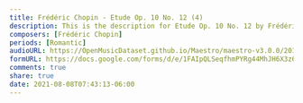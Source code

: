 ```yaml
---
title: Frédéric Chopin - Etude Op. 10 No. 12 (4)
description: This is the description for Etude Op. 10 No. 12 by Frédéric Chopin
composers: [Frédéric Chopin]
periods: [Romantic]
audioURL: https://OpenMusicDataset.github.io/Maestro/maestro-v3.0.0/2015/MIDI-Unprocessed_R1_D2-21-22_mid--AUDIO-from_mp3_22_R1_2015_wav--3.midi
formURL: https://docs.google.com/forms/d/e/1FAIpQLSeqfhmPYRg44MhJH6X3z6aSVhKrmJWZZH5fJ8eQmrpW3p8gMA/viewform
comments: true
share: true
date: 2021-08-08T07:43:13-06:00
---
```

